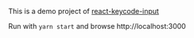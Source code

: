 This is a demo project of [react-keycode-input](https://github.com/paiyou-network/react-keycode-input)

Run with `yarn start` and browse http://localhost:3000
